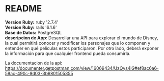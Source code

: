 # README
<b>Version Ruby:</b> ruby '2.7.4'
<br/>
<b>Version Ruby:</b> rails '6.1.6'
<br/>
<b>Base de Datos:</b> PostgreSQL
<br/>
<b>descripcion de App: </b>
Desarrollar una API para explorar el mundo de Disney, la cual permitirá conocer y modificar los
personajes que lo componen y entender en qué películas estos participaron. Por otro lado, deberá
exponer la información para que cualquier frontend pueda consumirla.

La documentacion de la api:
https://documenter.getpostman.com/view/16069434/UzQys4iG#ef8ac6a6-58ac-490c-8d03-3b9801505355
